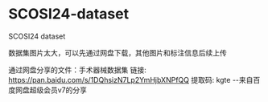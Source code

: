 # SCOSI24-dataset
SCOSI24 dataset

数据集图片太大，可以先通过网盘下载，其他图片和标注信息后续上传

通过网盘分享的文件：手术器械数据集
链接: https://pan.baidu.com/s/1DQhsizN7Lp2YmHjbXNPfQQ 提取码: kgte 
--来自百度网盘超级会员v7的分享

